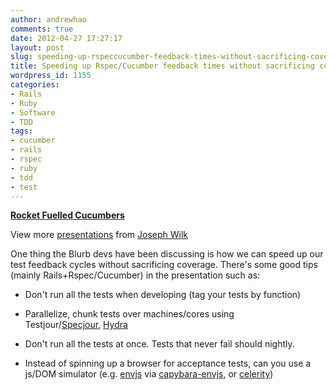 ```yaml
---
author: andrewhao
comments: true
date: 2012-04-27 17:27:17
layout: post
slug: speeding-up-rspeccucumber-feedback-times-without-sacrificing-coverage
title: Speeding up Rspec/Cucumber feedback times without sacrificing coverage
wordpress_id: 1155
categories:
- Rails
- Ruby
- Software
- TDD
tags:
- cucumber
- rails
- rspec
- ruby
- tdd
- test
---
```


**[Rocket Fuelled Cucumbers](http://www.slideshare.net/josephwilk/rocket-fuelled-cucumbers)**

View more [presentations](http://www.slideshare.net/) from [Joseph Wilk](http://www.slideshare.net/josephwilk)





One thing the Blurb devs have been discussing is how we can speed up our test feedback cycles without sacrificing coverage. There's some good tips (mainly Rails+Rspec/Cucumber) in the presentation such as:








	
  * Don't run all the tests when developing (tag your tests by function)

	
  * Parallelize, chunk tests over machines/cores using Testjour/[Specjour](https://github.com/sandro/specjour), [Hydra](https://github.com/ngauthier/hydra)

	
  * Don't run all the tests at once. Tests that never fail should nightly.

	
  * Instead of spinning up a browser for acceptance tests, can you use a js/DOM simulator (e.g. [envjs](https://github.com/thatcher/env-js) via [capybara-envjs](https://github.com/smparkes/capybara-envjs), or [celerity](https://github.com/jarib/celerity))



